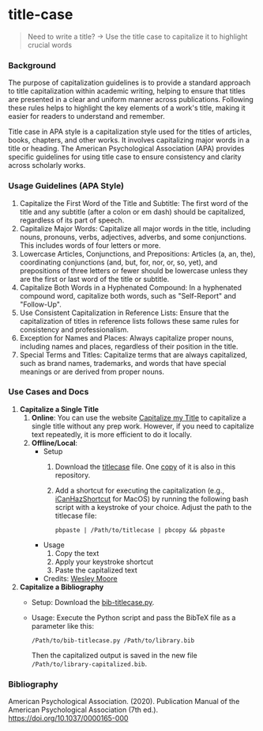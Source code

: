 # title-case

> Need to write a title? → Use the title case to capitalize it to highlight crucial words

### Background

The purpose of capitalization guidelines is to provide a standard approach to title capitalization within academic writing, helping to ensure that titles are presented in a clear and uniform manner across publications. Following these rules helps to highlight the key elements of a work's title, making it easier for readers to understand and remember.

Title case in APA style is a capitalization style used for the titles of articles, books, chapters, and other works. It involves capitalizing major words in a title or heading. The American Psychological Association (APA) provides specific guidelines for using title case to ensure consistency and clarity across scholarly works. 

### Usage Guidelines (APA Style)
1. Capitalize the First Word of the Title and Subtitle: The first word of the title and any subtitle (after a colon or em dash) should be capitalized, regardless of its part of speech.
2. Capitalize Major Words: Capitalize all major words in the title, including nouns, pronouns, verbs, adjectives, adverbs, and some conjunctions. This includes words of four letters or more.
3. Lowercase Articles, Conjunctions, and Prepositions: Articles (a, an, the), coordinating conjunctions (and, but, for, nor, or, so, yet), and prepositions of three letters or fewer should be lowercase unless they are the first or last word of the title or subtitle.
4. Capitalize Both Words in a Hyphenated Compound: In a hyphenated compound word, capitalize both words, such as "Self-Report" and "Follow-Up".
5. Use Consistent Capitalization in Reference Lists: Ensure that the capitalization of titles in reference lists follows these same rules for consistency and professionalism.
6. Exception for Names and Places: Always capitalize proper nouns, including names and places, regardless of their position in the title.
7. Special Terms and Titles: Capitalize terms that are always capitalized, such as brand names, trademarks, and words that have special meanings or are derived from proper nouns.

### Use Cases and Docs
1. **Capitalize a Single Title**
    1. **Online**: You can use the website [Capitalize my Title](https://capitalizemytitle.com/#APAStyle) to capitalize a single title without any prep work. However, if you need to capitalize text repeatedly, it is more efficient to do it locally. 
    2. **Offline/Local**: 
        - Setup 
            1. Download the [titlecase](https://releases.wezm.net/titlecase/1.1.0/titlecase-1.1.0-x86_64-apple-darwin.tar.gz) file. One [copy]() of it is also in this repository.
            2. Add a shortcut for executing the capitalization (e.g., [iCanHazShortcut](https://github.com/deseven/iCanHazShortcut/releases/download/1.3.0/ichs.dmg) for MacOS) by running the following bash script with a keystroke of your choice. Adjust the path to the titlecase file:

                `pbpaste | /Path/to/titlecase | pbcopy && pbpaste`
        - Usage
            1. Copy the text
            2. Apply your keystroke shortcut
            3. Paste the capitalized text
        - Credits: [Wesley Moore](https://github.com/wezm/titlecase?tab=readme-ov-file)
2. **Capitalize a Bibliography**
    - Setup: Download the [bib-titlecase.py]().
    - Usage: Execute the Python script and pass the BibTeX file as a parameter like this:

        `/Path/to/bib-titlecase.py /Path/to/library.bib`
        
        Then the capitalized output is saved in the new file `/Path/to/library-capitalized.bib`.

### Bibliography

American Psychological Association. (2020). Publication Manual of the American Psychological Association (7th ed.). https://doi.org/10.1037/0000165-000